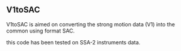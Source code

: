 V1toSAC
--------

V1toSAC is aimed on converting the strong motion data (V1) into the common using format SAC. 

this code has been tested on SSA-2 instruments data.

